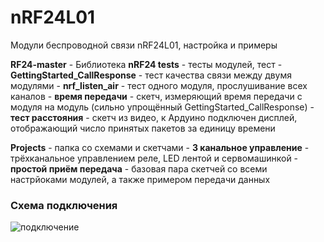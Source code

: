 ﻿# nRF24L01
Модули беспроводной связи nRF24L01, настройка и примеры

  **RF24-master** - Библиотека
  **nRF24 tests** - тесты модулей, тест
    - **GettingStarted_CallResponse** - тест качества связи между двумя модулями
    - **nrf_listen_air** - тест одного модуля, прослушивание всех каналов
    - **время передачи** - скетч, измеряющий время передачи с модуля на модуль (сильно упрощённый GettingStarted_CallResponse)
    - **тест расстояния** - скетч из видео, к Ардуино подключен дисплей, отображающий число принятых пакетов за единицу времени
  
  **Projects** - папка со схемами и скетчами
    - **3 канальное управление** - трёхканальное управлением реле, LED лентой и сервомашинкой
    - **простой приём передача** - базовая пара скетчей со всеми настрйоками модулей, а также примером передачи данных
 
 
### Схема подключения
![подключение](https://github.com/AlexGyver/nRF24L01/blob/master/connect.jpg)
